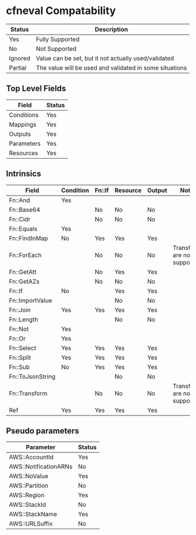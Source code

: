 # cfneval Compatability

| Status  | Description |
| ------- | ----------- |
| Yes     | Fully Supported |
| No      | Not Supported |
| Ignored | Value can be set, but it not actually used/validated |
| Partial | The value will be used and validated in some situations |

## Top Level Fields

| Field | Status |
| ----- | ------ |
| Conditions | Yes |
| Mappings | Yes |
| Outputs | Yes |
| Parameters | Yes |
| Resources | Yes |

## Intrinsics

| Field                | Condition | Fn::If | Resource | Output | Notes |
| -------------------- | --------- | ------ | -------- | ------ | ----- |
| Fn::And              | Yes       |        |          |        |       |
| Fn::Base64           |           | No     | No       | No     |       |
| Fn::Cidr             |           | No     | No       | No     |       |
| Fn::Equals           | Yes       |        |          |        |       |
| Fn::FindInMap        | No        | Yes    | Yes      | Yes    |       |
| Fn::ForEach          |           | No     | No       | No     | Transforms are not supported |
| Fn::GetAtt           |           | No     | Yes      | Yes    |       |
| Fn::GetAZs           |           | No     | No       | No     |       |
| Fn::If               | No        |        | Yes      | Yes    |       |
| Fn::ImportValue      |           |        | No       | No     |       |
| Fn::Join             | Yes       | Yes    | Yes      | Yes    |       |
| Fn::Length           |           |        | No       | No     |       |
| Fn::Not              | Yes       |        |          |        |       |
| Fn::Or               | Yes       |        |          |        |       |
| Fn::Select           | Yes       | Yes    | Yes      | Yes    |       |
| Fn::Split            | Yes       | Yes    | Yes      | Yes    |       |
| Fn::Sub              | No        | Yes    | Yes      | Yes    |       |
| Fn::ToJsonString     |           |        | No       | No     |       |
| Fn::Transform        |           | No     | No       | No     | Transforms are not supported |
| Ref                  | Yes       | Yes    | Yes      | Yes    |       |

## Pseudo parameters

| Parameter                | Status |
| ------------------------ | ------ |
| AWS::AccountId           | Yes    |
| AWS::NotificationARNs    | No     |
| AWS::NoValue             | Yes    |
| AWS::Partition           | No     |
| AWS::Region              | Yes    |
| AWS::StackId             | No     |
| AWS::StackName           | Yes    |
| AWS::URLSuffix           | No     |
